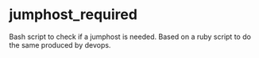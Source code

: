 # jumphost_required
Bash script to check if a jumphost is needed.  Based on a ruby script to do the same produced by devops.
